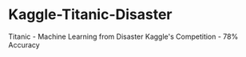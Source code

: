 # Kaggle-Titanic-Disaster
Titanic - Machine Learning from Disaster Kaggle's Competition - 78% Accuracy

